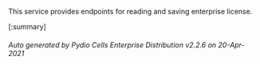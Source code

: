 






This service provides endpoints for reading and saving enterprise license.

[:summary]

###### Auto generated by Pydio Cells Enterprise Distribution v2.2.6 on 20-Apr-2021

